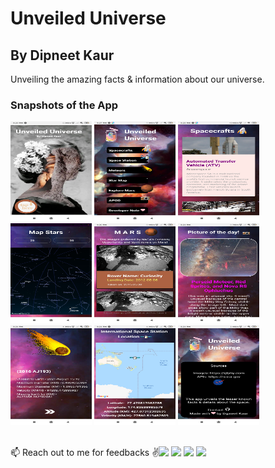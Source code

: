 # Unveiled Universe 
## By Dipneet Kaur

<p style="padding:0px;fontFamily:cursive;">
Unveiling the amazing facts & information about our universe.

</p>

### Snapshots of the App

<div>

<div style="display:flex-wrap;flex-direction:row;padding:0px;" >

<img width=130 height=160 src='snapshots/Screenshot_2021-08-16-21-25-47-705_host.exp.exponent.jpg'/>
<img width=130 height=160 src='snapshots/Screenshot_2021-08-16-21-27-56-366_host.exp.exponent.jpg'/>
<img width=130 height=160 src='snapshots/Screenshot_2021-08-16-21-28-07-676_host.exp.exponent.jpg'/>
<img width=130 height=160 src='snapshots/Screenshot_2021-08-16-21-30-03-978_host.exp.exponent.jpg'/>
<img width=130 height=160 src='snapshots/Screenshot_2021-08-16-21-30-52-300_host.exp.exponent.jpg'/>
<img width=130 height=160 src='snapshots/Screenshot_2021-08-16-21-31-00-549_host.exp.exponent.jpg'/>
<img width=130 height=160 src='snapshots/Screenshot_2021-08-16-21-31-18-274_host.exp.exponent.jpg'/>
<img width=130 height=160 src='snapshots/Screenshot_2021-08-16-21-31-54-884_host.exp.exponent.jpg'/>
<img width=130 height=160 src='snapshots/Screenshot_2021-08-16-21-31-06-015_host.exp.exponent.jpg'/>

</div>
<br/>
<div style="display:flex;flex-direction:row;padding:0px;" >

📫 Reach out to me for feedbacks :v:

[<img src="https://img.icons8.com/color/48/000000/linkedin.png" width="3.5%"/>](https://www.linkedin.com/in/dipneet-kaur-1aa5b416a/)
[<img src="https://img.icons8.com/color/48/000000/instagram.png" width="3.5%"/>](https://www.instagram.com/dipneet_kaur/)
[<img src="https://img.icons8.com/color/48/000000/github.png" width="3.5%"/>](https://github.com/DIPNEET)
[<img src="https://img.icons8.com/color/48/000000/gmail.png" width="3.5%"/>](mailto:dksandhu97@gmail.com)


</div>

</div>
